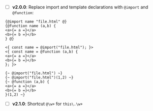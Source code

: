 - [ ] **v2.0.0**: Replace import and template declarations with `@import` and `@function`:
```
{@import name "file.html" @}
{@function name (a,b) {
<a>{= a =}</a>
<b>{= b =}</b>
} @}

<{ const name = @import("file.html"); }>
<{ const name = @function (a,b) {
<a>{= a =}</a>
<b>{= b =}</b>
}; }>

{~ @import("file.html") ~}
{~ @import("file.html")(1,2) ~}
{~ @function (a,b) {
<a>{= a =}</a>
<b>{= b =}</b>
}(1,2) ~}
```
- [ ] **v2.1.0**: Shortcut `@\w+` for `this\.\w+`